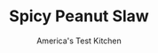 ---
layout: ../../layouts/MarkdownPostLayout.astro
title: Spicy Peanut Slaw
author: America's Test Kitchen
pubDate: 2023-03-15
description: "Many slaws can be ho-hum, but not this inventive version!"
image_url: https://res.cloudinary.com/hksqkdlah/image/upload/ar_1:1,c_fill,dpr_2.0,f_auto,fl_lossy.progressive.strip_profile,g_faces:auto,q_auto:low,w_344/4269_sfs-redcabbageslaw-cc-1-317264
tags: ["Side Dishes","Vegetables","Salads"]
calories: 674
protein: 4
carbohydrates: 10
fats: 
fiber: 2
ingredients: ["1/4 cup, chunky peanut butter plus 1 additional tablespoon","2 medium cloves, garlic, minced","1 teaspoon, finely grated fresh ginger","1 tablespoon, light brown sugar","1 tablespoon, rice vinegar","1/4 teaspoon, red pepper flakes","3 tablespoons, hot water","1/2 medium head, red cabbage, finely shredded (about 6 cups)",", Table salt","3 , scallions, thinly sliced on bias"]
serves: 6
time: ""
instructions: ["Whisk peanut butter, garlic, ginger, brown sugar, vinegar, pepper flakes, and water together in large bowl until dressing is creamy. Add cabbage and toss well to combine. Adjust seasonings with salt, and sprinkle scallions over slaw. Serve."]
nutrition: ["273 mg Potassium","70 mg Phosphorus","47 mg Calcium","35 mg Magnesium","241 mg Sodium","7 g Fat","2 mg Niacin (B3)","3 g Monounsaturated","1 g Polyunsaturated","41 mg Vitamin C","1 g Saturated","2 g Fiber","29 µg Folate (food)","5 g Sugars","42 µg Vitamin K","80 g Water","10 g Carbs","29 µg Folate equivalent (total)","4 g Protein","1 mg Vitamin E","43 µg Vitamin A","112 kcal Energy","1 g Sugars, added","674 calories"]
notes: "Crunchy peanut butter lends a chunky texture to this slaw, but smooth peanut butter can be used in a pinch. Use a sharp knife or a food processor fitted with a slicing blade to shred the cabbage."
---